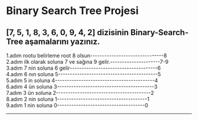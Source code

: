 # Binary Search Tree Projesi
## [7, 5, 1, 8, 3, 6, 0, 9, 4, 2] dizisinin Binary-Search-Tree aşamalarını yazınız.
1.adım rootu belirleme root 8 olsun-------------------------------8                  
2.adım ilk olarak soluna 7 ve sağına 9 gelir.---------------------7-9            
3.adım 7 nin soluna 6 gelir-------------------------------------6            
4.adım 6 nın soluna 5------------------------------------------5             
5.adım 5 in soluna 4------------------------------------------4              
6.adım 4 ün soluna 3-----------------------------------------3               
7.adım 3 ün soluna 2----------------------------------------2            
8.adım 2 nin soluna 1--------------------------------------1             
9.adım 1 nin soluna 0-------------------------------------0         
**************         